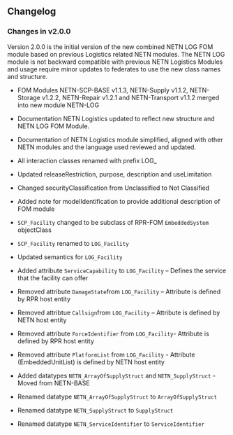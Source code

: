 ## Changelog

### Changes in v2.0.0 

Version 2.0.0 is the initial version of the new combined NETN LOG FOM module based on previous Logistics related NETN modules.
The NETN LOG module is not backward compatible with previous NETN Logistics Modules and usage require minor updates to federates to use the new class names and structure.

* FOM Modules NETN-SCP-BASE v1.1.3, NETN-Supply v1.1.2, NETN-Storage v1.2.2, NETN-Repair v1.2.1 and NETN-Transport v1.1.2 merged into new module NETN-LOG
* Documentation NETN Logistics updated to reflect new structure and NETN LOG FOM Module.
* Documentation of NETN Logistics module simplified, aligned with other NETN modules and the language used reviewed and updated.

* All interaction classes renamed with prefix LOG_

* Updated releaseRestriction, purpose, description and useLimitation
* Changed securityClassification from Unclassified to Not Classified
* Added note for modelIdentification to provide additional description of FOM module

* `SCP_Facility` changed to be subclass of RPR-FOM `EmbeddedSystem` objectClass
* `SCP_Facility` renamed to `LOG_Facility`
* Updated semantics for `LOG_Facility`
* Added attribute `ServiceCapability` to `LOG_Facility` – Defines the service that the facility can offer
* Removed attribute `DamageState`from `LOG_Facility` – Attribute is defined by RPR host entity
* Removed attribtue `Callsign`from `LOG_Facility` – Attribute is defined by NETN host entity
* Removed attribute `ForceIdentifier` from `LOG_Facility`-  Attribute is defined by RPR host entity
* Removed attribute `PlatformList` from `LOG_Facility` - Attribute (EmbeddedUnitList) is defined by NETN host entity

* Added datatypes `NETN_ArrayOfSupplyStruct` and `NETN_SupplyStruct` - Moved from NETN-BASE
* Renamed datatype `NETN_ArrayOfSupplyStruct` to `ArrayOfSupplyStruct`
* Renamed datatype `NETN_SupplyStruct` to `SupplyStruct`
* Renamed datatype `NETN_ServiceIdentifier` to `ServiceIdentifier`

